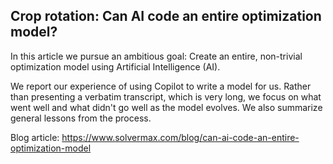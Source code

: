 ## Crop rotation: Can AI code an entire optimization model?
In this article we pursue an ambitious goal: Create an entire, non-trivial optimization model using Artificial Intelligence (AI).

We report our experience of using Copilot to write a model for us. Rather than presenting a verbatim transcript, which is very long, we focus on what went well and what didn't go well as the model evolves. We also summarize general lessons from the process.

Blog article: https://www.solvermax.com/blog/can-ai-code-an-entire-optimization-model
